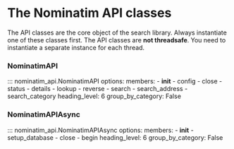 # The Nominatim API classes

The API classes are the core object of the search library. Always instantiate
one of these classes first. The API classes are **not threadsafe**. You need
to instantiate a separate instance for each thread.

### NominatimAPI

::: nominatim_api.NominatimAPI
    options:
        members:
            - __init__
            - config
            - close
            - status
            - details
            - lookup
            - reverse
            - search
            - search_address
            - search_category
        heading_level: 6
        group_by_category: False


### NominatimAPIAsync

::: nominatim_api.NominatimAPIAsync
    options:
        members:
            - __init__
            - setup_database
            - close
            - begin
        heading_level: 6
        group_by_category: False
